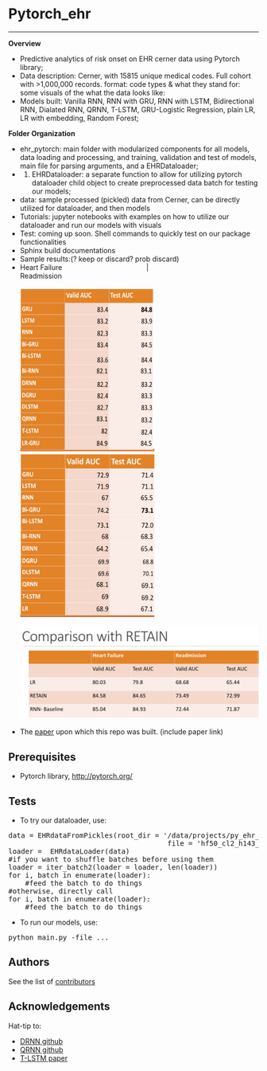 # Pytorch_ehr
***************** 

**Overview**
* Predictive analytics of risk onset on EHR cerner data using Pytorch library;
* Data description: Cerner, with 15815 unique medical codes. Full cohort with >1,000,000 records.
format: 
code types & what they stand for: 
some visuals of the what the data looks like: 
* Models built: Vanilla RNN, RNN with GRU, RNN with LSTM, Bidirectional RNN, Dialated RNN, QRNN, T-LSTM, GRU-Logistic Regression, plain LR, LR with embedding, Random Forest;

**Folder Organization**
* ehr_pytorch: main folder with modularized components for all models, data loading and processing, and training, validation and test of models, main file for parsing arguments, and a EHRDataloader;
* 1. EHRDataloader: a separate function to allow for utilizing pytorch dataloader child object to create preprocessed data batch for testing our models;
* data: sample processed (pickled) data from Cerner, can be directly utilized for dataloader, and then models
* Tutorials: jupyter notebooks with examples on how to utilize our dataloader and run our models with visuals
* Test: coming up soon. Shell commands to quickly test on our package functionalities
* Sphinx build documentations
* Sample results:(? keep or discard? prob discard) 
* Heart Failure   &nbsp; &nbsp; &nbsp; &nbsp; &nbsp; &nbsp; &nbsp; &nbsp; &nbsp; &nbsp; &nbsp; &nbsp; &nbsp; &nbsp; &nbsp; &nbsp; &nbsp; &nbsp; &nbsp; &nbsp; &nbsp; |    &nbsp; &nbsp; &nbsp; &nbsp; &nbsp; &nbsp; &nbsp; &nbsp; &nbsp; &nbsp; &nbsp; &nbsp; &nbsp; &nbsp; &nbsp; &nbsp; &nbsp; &nbsp; &nbsp; &nbsp; &nbsp; Readmission
  <p float= "left">
       <img src="SampleResults/HF.png" alt="Heart Failure" alt="List screen" title="List screen" height = "330" width="270" />
       <img src="SampleResults/Readm.png" alt="Readmission" height = "330" width="270" />
  </p>
  <p float="left">
        <img src="SampleResults/comparision.png" alt="Comparision" width="540" />
  </p>
* The [paper]() upon which this repo was built. (include paper link)

## Prerequisites

* Pytorch library, <http://pytorch.org/> 


## Tests


* To try our dataloader, use:
<pre>
data = EHRdataFromPickles(root_dir = '/data/projects/py_ehr_2/Data/', 
                                      file = 'hf50_cl2_h143_ref_t1.train')
loader =  EHRdataLoader(data)
#if you want to shuffle batches before using them 
loader = iter_batch2(loader = loader, len(loader))
for i, batch in enumerate(loader): 
    #feed the batch to do things 
#otherwise, directly call 
for i, batch in enumerate(loader): 
    #feed the batch to do things
</pre>

* To run our models, use:
<pre>
python main.py -file ... 
</pre>


## Authors

See the list of [contributors]( https://github.com/ZhiGroup/pytorch_ehr/graphs/contributors)


## Acknowledgements
Hat-tip to:
* [DRNN github](https://github.com/zalandoresearch/pt-dilate-rnn)
* [QRNN github](https://github.com/salesforce/pytorch-qrnn)
* [T-LSTM paper](http://biometrics.cse.msu.edu/Publications/MachineLearning/Baytasetal_PatientSubtypingViaTimeAwareLSTMNetworks.pdf)



